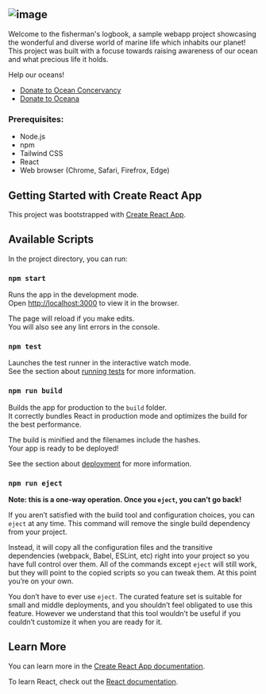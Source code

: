 ![image](https://github.com/NicCaddeo/Fishermans-Logbook/assets/112668183/bf6a9b0e-0832-4501-bb97-fd2fa5f3d666)
---
Welcome to the fisherman's logbook, a sample webapp project showcasing the wonderful and diverse world of marine life which inhabits our planet! This project was built with a focuse towards raising awareness of our ocean and what precious life it holds.

Help our oceans!
- [Donate to Ocean Concervancy](https://donate.oceanconservancy.org/page/137392/donate/1?promo_name=Donate_Button&promo_position=Content&promo_creative=Evergreen&_ga=2.26903613.164743282.1714493675-2086304579.1714493675)
- [Donate to Oceana](https://act.oceana.org/page/141584/donate/1?ea.tracking.id=homepage-header&utm_campaign=general&utm_source=header&utm_medium=website&transaction.donationAmt=&op=DONATE)

### Prerequisites:
- Node.js
- npm
- Tailwind CSS
- React
- Web browser (Chrome, Safari, Firefrox, Edge)

## Getting Started with Create React App

This project was bootstrapped with [Create React App](https://github.com/facebook/create-react-app).

## Available Scripts

In the project directory, you can run:

### `npm start`

Runs the app in the development mode.\
Open [http://localhost:3000](http://localhost:3000) to view it in the browser.

The page will reload if you make edits.\
You will also see any lint errors in the console.

### `npm test`

Launches the test runner in the interactive watch mode.\
See the section about [running tests](https://facebook.github.io/create-react-app/docs/running-tests) for more information.

### `npm run build`

Builds the app for production to the `build` folder.\
It correctly bundles React in production mode and optimizes the build for the best performance.

The build is minified and the filenames include the hashes.\
Your app is ready to be deployed!

See the section about [deployment](https://facebook.github.io/create-react-app/docs/deployment) for more information.

### `npm run eject`

**Note: this is a one-way operation. Once you `eject`, you can’t go back!**

If you aren’t satisfied with the build tool and configuration choices, you can `eject` at any time. This command will remove the single build dependency from your project.

Instead, it will copy all the configuration files and the transitive dependencies (webpack, Babel, ESLint, etc) right into your project so you have full control over them. All of the commands except `eject` will still work, but they will point to the copied scripts so you can tweak them. At this point you’re on your own.

You don’t have to ever use `eject`. The curated feature set is suitable for small and middle deployments, and you shouldn’t feel obligated to use this feature. However we understand that this tool wouldn’t be useful if you couldn’t customize it when you are ready for it.

## Learn More

You can learn more in the [Create React App documentation](https://facebook.github.io/create-react-app/docs/getting-started).

To learn React, check out the [React documentation](https://reactjs.org/).
